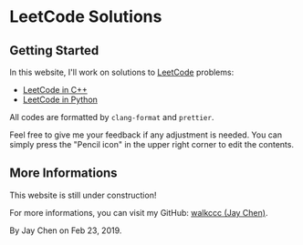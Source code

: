 # LeetCode Solutions

## Getting Started

In this website, I'll work on solutions to [LeetCode](https://leetcode.com/problemset/all/) problems:

- [LeetCode in C++](https://walkccc.github.io/LeetCode/cpp/)
- [LeetCode in Python](https://walkccc.github.io/LeetCode/python/)

All codes are formatted by `clang-format` and `prettier`.

Feel free to give me your feedback if any adjustment is needed. You can simply press the "Pencil icon" in the upper right corner to edit the contents.

## More Informations

This website is still under construction!

For more informations, you can visit my GitHub: [walkccc (Jay Chen)](https://github.com/walkccc/).

By Jay Chen on Feb 23, 2019.
